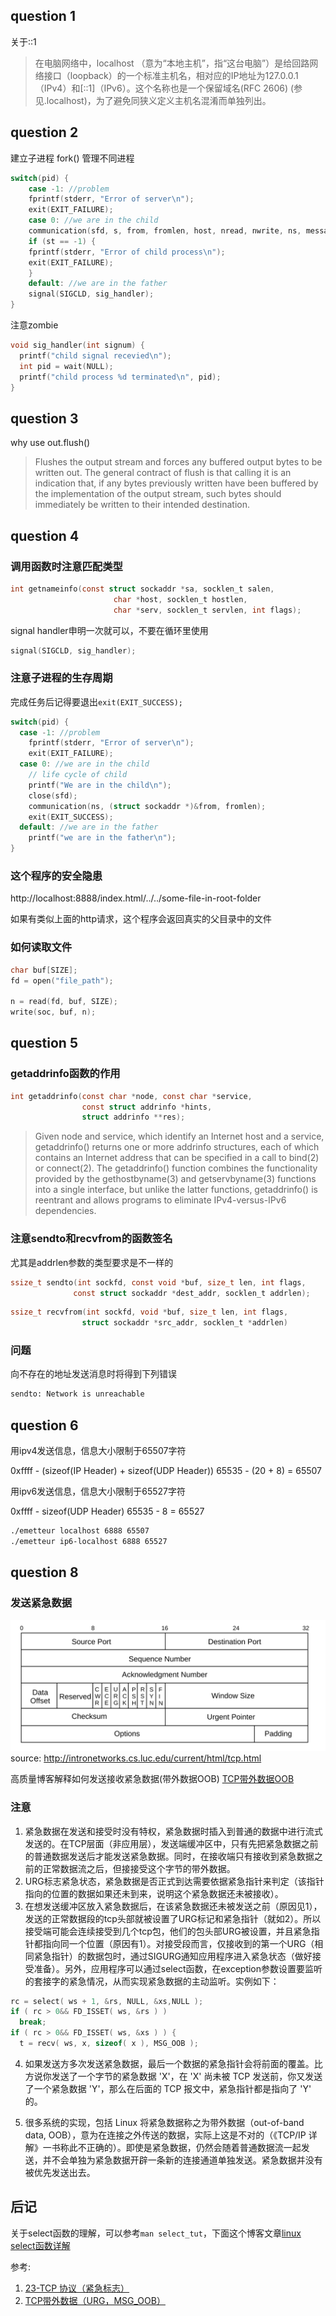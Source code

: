 ## question 1

关于::1

> 在电脑网络中，localhost （意为“本地主机”，指“这台电脑”）是给回路网络接口（loopback）的一个标准主机名，相对应的IP地址为127.0.0.1（IPv4）和[::1]（IPv6）。这个名称也是一个保留域名(RFC 2606) (参见.localhost)，为了避免同狭义定义主机名混淆而单独列出。

## question 2

建立子进程
fork()
管理不同进程

```c
switch(pid) {
    case -1: //problem
    fprintf(stderr, "Error of server\n");
    exit(EXIT_FAILURE);
    case 0: //we are in the child
    communication(sfd, s, from, fromlen, host, nread, nwrite, ns, message, buf);
    if (st == -1) {
    fprintf(stderr, "Error of child process\n");
    exit(EXIT_FAILURE);
    }
    default: //we are in the father
    signal(SIGCLD, sig_handler);
}
```

注意zombie

```c
void sig_handler(int signum) {
  printf("child signal recevied\n");
  int pid = wait(NULL);
  printf("child process %d terminated\n", pid);
}
```

## question 3

why use out.flush()

> Flushes the output stream and forces any buffered output bytes to be written out. The general contract of flush is that calling it is an indication that, if any bytes previously written have been buffered by the implementation of the output stream, such bytes should immediately be written to their intended destination.

## question 4

### 调用函数时注意匹配类型

```c
int getnameinfo(const struct sockaddr *sa, socklen_t salen,
                       char *host, socklen_t hostlen,
                       char *serv, socklen_t servlen, int flags);
```

signal handler申明一次就可以，不要在循环里使用

```c
signal(SIGCLD, sig_handler);
```

### 注意子进程的生存周期

完成任务后记得要退出`exit(EXIT_SUCCESS); `

```c
switch(pid) {
  case -1: //problem
    fprintf(stderr, "Error of server\n");
    exit(EXIT_FAILURE);
  case 0: //we are in the child
    // life cycle of child
    printf("We are in the child\n");
    close(sfd);
    communication(ns, (struct sockaddr *)&from, fromlen);
    exit(EXIT_SUCCESS); 
  default: //we are in the father
    printf("we are in the father\n");
}
```

### 这个程序的安全隐患

http://localhost:8888/index.html/../../some-file-in-root-folder

如果有类似上面的http请求，这个程序会返回真实的父目录中的文件

### 如何读取文件

```c
char buf[SIZE];
fd = open("file_path");

n = read(fd, buf, SIZE);
write(soc, buf, n);


```

## question 5

### getaddrinfo函数的作用

```c
int getaddrinfo(const char *node, const char *service,
                const struct addrinfo *hints,
                struct addrinfo **res);
```

> Given node and service, which identify an Internet host and a service, getaddrinfo() returns one or more addrinfo structures, each of which contains an Internet address that can be specified in a call to bind(2) or connect(2).  The getaddrinfo() function  combines the functionality provided by the gethostbyname(3) and getservbyname(3) functions into a single interface, but unlike the latter functions, getaddrinfo() is reentrant and allows programs to eliminate IPv4-versus-IPv6 dependencies.

### 注意sendto和recvfrom的函数签名

尤其是addrlen参数的类型要求是不一样的

```c
ssize_t sendto(int sockfd, const void *buf, size_t len, int flags,
              const struct sockaddr *dest_addr, socklen_t addrlen);
```

```c
ssize_t recvfrom(int sockfd, void *buf, size_t len, int flags,
                struct sockaddr *src_addr, socklen_t *addrlen)
```

### 问题

向不存在的地址发送消息时将得到下列错误

```bash
sendto: Network is unreachable
```

## question 6

用ipv4发送信息，信息大小限制于65507字符

0xffff - (sizeof(IP Header) + sizeof(UDP Header))
65535 - (20 + 8) = 65507

用ipv6发送信息，信息大小限制于65527字符

0xffff - sizeof(UDP Header)
65535 - 8 = 65527

```bash
./emetteur localhost 6888 65507
./emetteur ip6-localhost 6888 65527
```

## question 8

### 发送紧急数据

![tcp header](./tcp_header.svg)
source: http://intronetworks.cs.luc.edu/current/html/tcp.html


高质量博客解释如何发送接收紧急数据(带外数据OOB)
[TCP带外数据OOB](http://www.voidcn.com/article/p-exruritx-pb.html)

### 注意

1. 紧急数据在发送和接受时没有特权，紧急数据时插入到普通的数据中进行流式发送的。在TCP层面（非应用层），发送端缓冲区中，只有先把紧急数据之前的普通数据发送后才能发送紧急数据。同时，在接收端只有接收到紧急数据之前的正常数据流之后，但接接受这个字节的带外数据。
2. URG标志紧急状态，紧急数据是否正式到达需要依据紧急指针来判定（该指针指向的位置的数据如果还未到来，说明这个紧急数据还未被接收）。
3. 在想发送缓冲区放入紧急数据后，在该紧急数据还未被发送之前（原因见1），发送的正常数据段的tcp头部就被设置了URG标记和紧急指针（就如2）。所以接受端可能会连续接受到几个tcp包，他们的包头部URG被设置，并且紧急指针都指向同一个位置（原因有1）。对接受段而言，仅接收到的第一个URG（相同紧急指针）的数据包时，通过SIGURG通知应用程序进入紧急状态（做好接受准备）。另外，应用程序可以通过select函数，在exception参数设置要监听的套接字的紧急情况，从而实现紧急数据的主动监听。实例如下：

```c
rc = select( ws + 1, &rs, NULL, &xs,NULL );
if ( rc > 0&& FD_ISSET( ws, &rs ) )
  break;
if ( rc > 0&& FD_ISSET( ws, &xs ) ) {
  t = recv( ws, x, sizeof( x ), MSG_OOB );
```

4. 如果发送方多次发送紧急数据，最后一个数据的紧急指针会将前面的覆盖。比方说你发送了一个字节的紧急数据 'X'，在 'X' 尚未被 TCP 发送前，你又发送了一个紧急数据 'Y'，那么在后面的 TCP 报文中，紧急指针都是指向了 'Y' 的。

5. 很多系统的实现，包括 Linux 将紧急数据称之为带外数据（out-of-band data, OOB），意为在连接之外传送的数据，实际上这是不对的（《TCP/IP 详解》一书称此不正确的）。即使是紧急数据，仍然会随着普通数据流一起发送，并不会单独为紧急数据开辟一条新的连接通道单独发送。紧急数据并没有被优先发送出去。

## 后记

关于select函数的理解，可以参考`man select_tut`，下面这个博客文章[linux select函数详解](http://blog.csdn.net/lingfengtengfei/article/details/12392449)

参考:

1. [23-TCP 协议（紧急标志）](http://blog.csdn.net/q1007729991/article/details/70243128)
2. [TCP带外数据（URG，MSG_OOB）](http://blog.csdn.net/ordeder/article/details/43243425)